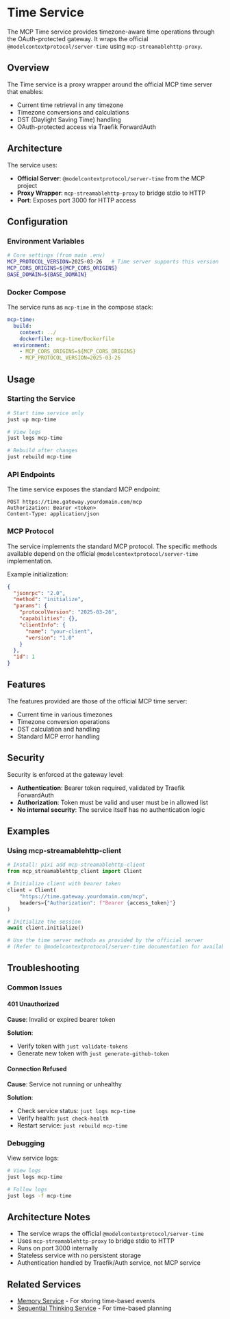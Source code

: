 # Time Service

The MCP Time service provides timezone-aware time operations through the OAuth-protected gateway. It wraps the official `@modelcontextprotocol/server-time` using `mcp-streamablehttp-proxy`.

## Overview

The Time service is a proxy wrapper around the official MCP time server that enables:
- Current time retrieval in any timezone
- Timezone conversions and calculations
- DST (Daylight Saving Time) handling
- OAuth-protected access via Traefik ForwardAuth

## Architecture

The service uses:
- **Official Server**: `@modelcontextprotocol/server-time` from the MCP project
- **Proxy Wrapper**: `mcp-streamablehttp-proxy` to bridge stdio to HTTP
- **Port**: Exposes port 3000 for HTTP access

## Configuration

### Environment Variables

```bash
# Core settings (from main .env)
MCP_PROTOCOL_VERSION=2025-03-26   # Time server supports this version
MCP_CORS_ORIGINS=${MCP_CORS_ORIGINS}
BASE_DOMAIN=${BASE_DOMAIN}
```

### Docker Compose

The service runs as `mcp-time` in the compose stack:

```yaml
mcp-time:
  build:
    context: ../
    dockerfile: mcp-time/Dockerfile
  environment:
    - MCP_CORS_ORIGINS=${MCP_CORS_ORIGINS}
    - MCP_PROTOCOL_VERSION=2025-03-26
```

## Usage

### Starting the Service

```bash
# Start time service only
just up mcp-time

# View logs
just logs mcp-time

# Rebuild after changes
just rebuild mcp-time
```

### API Endpoints

The time service exposes the standard MCP endpoint:

```
POST https://time.gateway.yourdomain.com/mcp
Authorization: Bearer <token>
Content-Type: application/json
```

### MCP Protocol

The service implements the standard MCP protocol. The specific methods available depend on the official `@modelcontextprotocol/server-time` implementation.

Example initialization:

```json
{
  "jsonrpc": "2.0",
  "method": "initialize",
  "params": {
    "protocolVersion": "2025-03-26",
    "capabilities": {},
    "clientInfo": {
      "name": "your-client",
      "version": "1.0"
    }
  },
  "id": 1
}
```

## Features

The features provided are those of the official MCP time server:
- Current time in various timezones
- Timezone conversion operations
- DST calculation and handling
- Standard MCP error handling

## Security

Security is enforced at the gateway level:
- **Authentication**: Bearer token required, validated by Traefik ForwardAuth
- **Authorization**: Token must be valid and user must be in allowed list
- **No internal security**: The service itself has no authentication logic

## Examples

### Using mcp-streamablehttp-client

```python
# Install: pixi add mcp-streamablehttp-client
from mcp_streamablehttp_client import Client

# Initialize client with bearer token
client = Client(
    "https://time.gateway.yourdomain.com/mcp",
    headers={"Authorization": f"Bearer {access_token}"}
)

# Initialize the session
await client.initialize()

# Use the time server methods as provided by the official server
# (Refer to @modelcontextprotocol/server-time documentation for available methods)
```

## Troubleshooting

### Common Issues

#### 401 Unauthorized

**Cause**: Invalid or expired bearer token

**Solution**: 
- Verify token with `just validate-tokens`
- Generate new token with `just generate-github-token`

#### Connection Refused

**Cause**: Service not running or unhealthy

**Solution**:
- Check service status: `just logs mcp-time`
- Verify health: `just check-health`
- Restart service: `just rebuild mcp-time`

### Debugging

View service logs:

```bash
# View logs
just logs mcp-time

# Follow logs
just logs -f mcp-time
```

## Architecture Notes

- The service wraps the official `@modelcontextprotocol/server-time`
- Uses `mcp-streamablehttp-proxy` to bridge stdio to HTTP
- Runs on port 3000 internally
- Stateless service with no persistent storage
- Authentication handled by Traefik/Auth service, not MCP service

## Related Services

- [Memory Service](memory.md) - For storing time-based events
- [Sequential Thinking Service](sequentialthinking.md) - For time-based planning